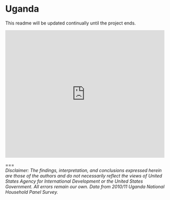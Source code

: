 Uganda
======
This readme will be updated continually until the project ends.  

<iframe width="500" height="400" frameborder="0" scrolling="no" marginheight="0" marginwidth="0" src="http://usaid.maps.arcgis.com/apps/Embed/index.html?webmap=6488269a5fdf42d99875e0eaf14118c8&amp;extent=28.9526,-1.569,37.7801,3.7948&amp;zoom=true&amp;scale=true&amp;theme=dark"></iframe>

===  
*Disclaimer: The findings, interpretation, and conclusions expressed herein are those of the authors and do not necessarily reflect the views of United States Agency for International Development or the United States Government. All errors remain our own. Data from 2010/11 Uganda National Household Panel Survey.*  
